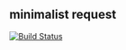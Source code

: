 ## minimalist request

[![Build Status](https://travis-ci.org/diorahman/send.svg?branch=master)](https://travis-ci.org/diorahman/send)
